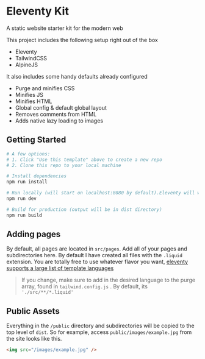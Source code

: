# Eleventy Kit

A static website starter kit for the modern web

This project includes the following setup right out of the box

-   Eleventy
-   TailwindCSS
-   AlpineJS

It also includes some handy defaults already configured

-   Purge and minifies CSS
-   Minifies JS
-   Minifies HTML
-   Global config & default global layout
-   Removes comments from HTML
-   Adds native lazy loading to images

## Getting Started

```bash
# A few options:
# 1. Click "Use this template" above to create a new repo
# 2. Clone this repo to your local machine

# Install dependencies
npm run install

# Run locally (will start on localhost:8080 by default).Eleventy will watch for file changes and live reload
npm run dev

# Build for production (output will be in dist directory)
npm run build
```

## Adding pages

By default, all pages are located in `src/pages`. Add all of your pages and subdirectories here. By default I have created all files with the `.liquid` extension. You are totally free to use whatever flavor you want, [eleventy supports a large list of template languages](https://www.11ty.dev/docs/languages)

> If you change, make sure to add in the desired language to the purge array, found in `tailwind.config.js` . By default, its `'./src/**/*.liquid'`

## Public Assets

Everything in the `/public` directory and subdirectories will be copied to the top level of `dist`. So for example, access `public/images/example.jpg` from the site looks like this.

```html
<img src="/images/example.jpg" />
```
